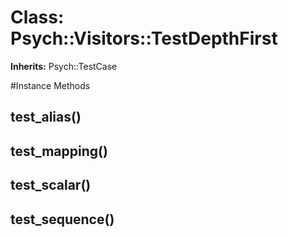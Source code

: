 # Class: Psych::Visitors::TestDepthFirst
**Inherits:** Psych::TestCase
    




#Instance Methods
## test_alias() [](#method-i-test_alias)

## test_mapping() [](#method-i-test_mapping)

## test_scalar() [](#method-i-test_scalar)

## test_sequence() [](#method-i-test_sequence)

